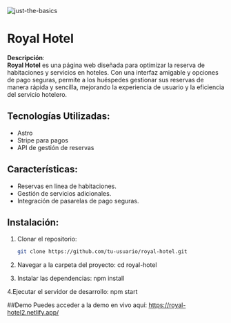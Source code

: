 ![just-the-basics](https://i.pinimg.com/736x/bf/cd/4c/bfcd4cd5e56b4ea190f40a881fbd90e5.jpg)

# Royal Hotel

**Descripción**:  
**Royal Hotel** es una página web diseñada para optimizar la reserva de habitaciones y servicios en hoteles. Con una interfaz amigable y opciones de pago seguras, permite a los huéspedes gestionar sus reservas de manera rápida y sencilla, mejorando la experiencia de usuario y la eficiencia del servicio hotelero.

## Tecnologías Utilizadas:
- Astro
- Stripe para pagos
- API de gestión de reservas

## Características:
- Reservas en línea de habitaciones.
- Gestión de servicios adicionales.
- Integración de pasarelas de pago seguras.

## Instalación:

1. Clonar el repositorio:
   ```bash
   git clone https://github.com/tu-usuario/royal-hotel.git

2. Navegar a la carpeta del proyecto:
    cd royal-hotel
   
3. Instalar las dependencias:
   npm install

4.Ejecutar el servidor de desarrollo:
  npm start

##Demo
Puedes acceder a la demo en vivo aquí: https://royal-hotel2.netlify.app/
